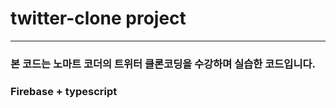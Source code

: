 # twitter-clone project

---

### 본 코드는 노마트 코더의 트위터 클론코딩을 수강하며 실습한 코드입니다.

### Firebase + typescript
